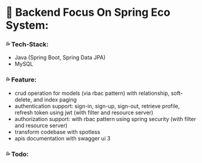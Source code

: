 # 🌟 Backend Focus On Spring Eco System:

### 💦 Tech-Stack:

- Java (Spring Boot, Spring Data JPA)
- MySQL

### 💦 Feature:

- crud operation for models (via rbac pattern) with relationship, soft-delete, and index paging
- authentication support: sign-in, sign-up, sign-out, retrieve profile, refresh token using jwt (with filter and resource server)
- authorization support: with rbac pattern using spring security (with filter and resource server)
- transform codebase with spotless
- apis documentation with swagger ui 3

### 💦 Todo:
